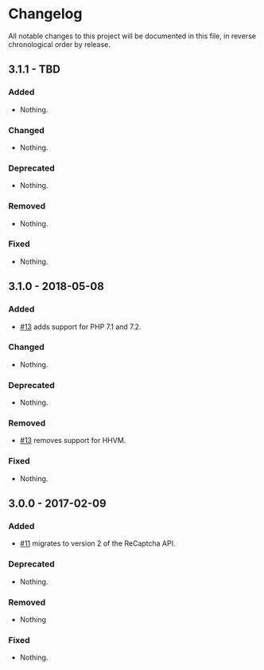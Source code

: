 # Changelog

All notable changes to this project will be documented in this file, in reverse chronological order by release.

## 3.1.1 - TBD

### Added

- Nothing.

### Changed

- Nothing.

### Deprecated

- Nothing.

### Removed

- Nothing.

### Fixed

- Nothing.

## 3.1.0 - 2018-05-08

### Added

- [#13](https://github.com/zendframework/ZendService_ReCaptcha/pull/13) adds support for PHP 7.1 and 7.2.

### Changed

- Nothing.

### Deprecated

- Nothing.

### Removed

- [#13](https://github.com/zendframework/ZendService_ReCaptcha/pull/13) removes support for HHVM.

### Fixed

- Nothing.

## 3.0.0 - 2017-02-09

### Added

- [#11](https://github.com/zendframework/ZendService_ReCaptcha/pull/11) migrates to
  version 2 of the ReCaptcha API.

### Deprecated

- Nothing.

### Removed

- Nothing

### Fixed

- Nothing.
